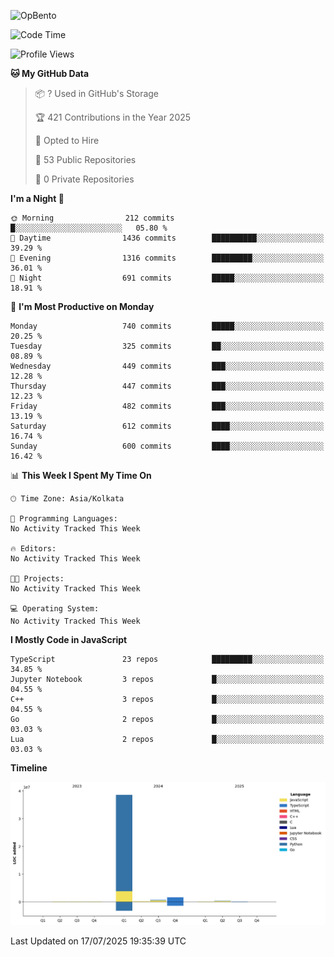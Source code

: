 ![OpBento](https://firebasestorage.googleapis.com/v0/b/smartkaksha-fe32c.appspot.com/o/opbento%2Fparthkapoor-dev3db8f.png?alt=media)

<!--START_SECTION:waka-->
![Code Time](http://img.shields.io/badge/Code%20Time-0%20secs-blue)

![Profile Views](http://img.shields.io/badge/Profile%20Views-2-blue)

**🐱 My GitHub Data** 

> 📦 ? Used in GitHub's Storage 
 > 
> 🏆 421 Contributions in the Year 2025
 > 
> 💼 Opted to Hire
 > 
> 📜 53 Public Repositories 
 > 
> 🔑 0 Private Repositories 
 > 
**I'm a Night 🦉** 

```text
🌞 Morning                212 commits         █░░░░░░░░░░░░░░░░░░░░░░░░   05.80 % 
🌆 Daytime                1436 commits        ██████████░░░░░░░░░░░░░░░   39.29 % 
🌃 Evening                1316 commits        █████████░░░░░░░░░░░░░░░░   36.01 % 
🌙 Night                  691 commits         █████░░░░░░░░░░░░░░░░░░░░   18.91 % 
```
📅 **I'm Most Productive on Monday** 

```text
Monday                   740 commits         █████░░░░░░░░░░░░░░░░░░░░   20.25 % 
Tuesday                  325 commits         ██░░░░░░░░░░░░░░░░░░░░░░░   08.89 % 
Wednesday                449 commits         ███░░░░░░░░░░░░░░░░░░░░░░   12.28 % 
Thursday                 447 commits         ███░░░░░░░░░░░░░░░░░░░░░░   12.23 % 
Friday                   482 commits         ███░░░░░░░░░░░░░░░░░░░░░░   13.19 % 
Saturday                 612 commits         ████░░░░░░░░░░░░░░░░░░░░░   16.74 % 
Sunday                   600 commits         ████░░░░░░░░░░░░░░░░░░░░░   16.42 % 
```


📊 **This Week I Spent My Time On** 

```text
🕑︎ Time Zone: Asia/Kolkata

💬 Programming Languages: 
No Activity Tracked This Week

🔥 Editors: 
No Activity Tracked This Week

🐱‍💻 Projects: 
No Activity Tracked This Week

💻 Operating System: 
No Activity Tracked This Week
```

**I Mostly Code in JavaScript** 

```text
TypeScript               23 repos            █████████░░░░░░░░░░░░░░░░   34.85 % 
Jupyter Notebook         3 repos             █░░░░░░░░░░░░░░░░░░░░░░░░   04.55 % 
C++                      3 repos             █░░░░░░░░░░░░░░░░░░░░░░░░   04.55 % 
Go                       2 repos             █░░░░░░░░░░░░░░░░░░░░░░░░   03.03 % 
Lua                      2 repos             █░░░░░░░░░░░░░░░░░░░░░░░░   03.03 % 
```



**Timeline**

![Lines of Code chart](https://raw.githubusercontent.com/ParthKapoor-dev/ParthKapoor-dev/main/assets/bar_graph.png)


 Last Updated on 17/07/2025 19:35:39 UTC
<!--END_SECTION:waka-->
